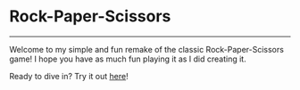 # **Rock-Paper-Scissors**

---

Welcome to my simple and fun remake of the classic Rock-Paper-Scissors game! I hope you have as much fun playing it as I did creating it.

Ready to dive in? Try it out [here](https://kveeyy.github.io/Rock-Paper-Scissors/)!
